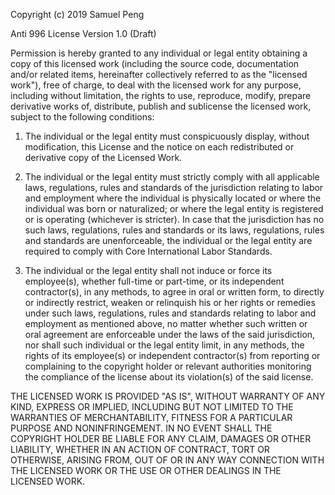 Copyright (c) 2019 Samuel Peng

Anti 996 License Version 1.0 (Draft)

Permission is hereby granted to any individual or legal entity
obtaining a copy of this licensed work (including the source code,
documentation and/or related items, hereinafter collectively referred
to as the "licensed work"), free of charge, to deal with the licensed
work for any purpose, including without limitation, the rights to use,
reproduce, modify, prepare derivative works of, distribute, publish 
and sublicense the licensed work, subject to the following conditions:

1. The individual or the legal entity must conspicuously display,
without modification, this License and the notice on each redistributed 
or derivative copy of the Licensed Work.

2. The individual or the legal entity must strictly comply with all
applicable laws, regulations, rules and standards of the jurisdiction
relating to labor and employment where the individual is physically
located or where the individual was born or naturalized; or where the
legal entity is registered or is operating (whichever is stricter). In
case that the jurisdiction has no such laws, regulations, rules and
standards or its laws, regulations, rules and standards are
unenforceable, the individual or the legal entity are required to
comply with Core International Labor Standards.

3. The individual or the legal entity shall not induce or force its
employee(s), whether full-time or part-time, or its independent
contractor(s), in any methods, to agree in oral or written form, to
directly or indirectly restrict, weaken or relinquish his or her
rights or remedies under such laws, regulations, rules and standards
relating to labor and employment as mentioned above, no matter whether
such written or oral agreement are enforceable under the laws of the
said jurisdiction, nor shall such individual or the legal entity
limit, in any methods, the rights of its employee(s) or independent
contractor(s) from reporting or complaining to the copyright holder or
relevant authorities monitoring the compliance of the license about
its violation(s) of the said license.

THE LICENSED WORK IS PROVIDED "AS IS", WITHOUT WARRANTY OF ANY KIND,
EXPRESS OR IMPLIED, INCLUDING BUT NOT LIMITED TO THE WARRANTIES OF
MERCHANTABILITY, FITNESS FOR A PARTICULAR PURPOSE AND NONINFRINGEMENT.
IN NO EVENT SHALL THE COPYRIGHT HOLDER BE LIABLE FOR ANY CLAIM,
DAMAGES OR OTHER LIABILITY, WHETHER IN AN ACTION OF CONTRACT, TORT OR
OTHERWISE, ARISING FROM, OUT OF OR IN ANY WAY CONNECTION WITH THE
LICENSED WORK OR THE USE OR OTHER DEALINGS IN THE LICENSED WORK.

